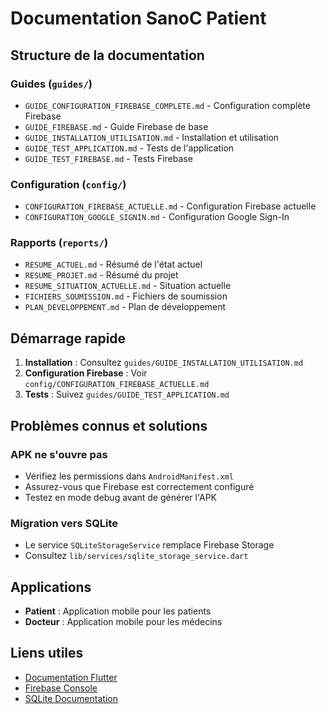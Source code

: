 # Documentation SanoC Patient

## Structure de la documentation

### Guides (`guides/`)
- `GUIDE_CONFIGURATION_FIREBASE_COMPLETE.md` - Configuration complète Firebase
- `GUIDE_FIREBASE.md` - Guide Firebase de base
- `GUIDE_INSTALLATION_UTILISATION.md` - Installation et utilisation
- `GUIDE_TEST_APPLICATION.md` - Tests de l'application
- `GUIDE_TEST_FIREBASE.md` - Tests Firebase

### Configuration (`config/`)
- `CONFIGURATION_FIREBASE_ACTUELLE.md` - Configuration Firebase actuelle
- `CONFIGURATION_GOOGLE_SIGNIN.md` - Configuration Google Sign-In

### Rapports (`reports/`)
- `RESUME_ACTUEL.md` - Résumé de l'état actuel
- `RESUME_PROJET.md` - Résumé du projet
- `RESUME_SITUATION_ACTUELLE.md` - Situation actuelle
- `FICHIERS_SOUMISSION.md` - Fichiers de soumission
- `PLAN_DEVELOPPEMENT.md` - Plan de développement

## Démarrage rapide

1. **Installation** : Consultez `guides/GUIDE_INSTALLATION_UTILISATION.md`
2. **Configuration Firebase** : Voir `config/CONFIGURATION_FIREBASE_ACTUELLE.md`
3. **Tests** : Suivez `guides/GUIDE_TEST_APPLICATION.md`

## Problèmes connus et solutions

### APK ne s'ouvre pas
- Vérifiez les permissions dans `AndroidManifest.xml`
- Assurez-vous que Firebase est correctement configuré
- Testez en mode debug avant de générer l'APK

### Migration vers SQLite
- Le service `SQLiteStorageService` remplace Firebase Storage
- Consultez `lib/services/sqlite_storage_service.dart`

## Applications

- **Patient** : Application mobile pour les patients
- **Docteur** : Application mobile pour les médecins

## Liens utiles

- [Documentation Flutter](https://flutter.dev/docs)
- [Firebase Console](https://console.firebase.google.com)
- [SQLite Documentation](https://www.sqlite.org/docs.html)
